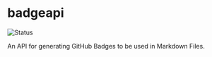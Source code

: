 # badgeapi
![Status](https://badgeapi.vercel.app/api/badge?label=demo&status=online&color=green&style=pill)

An API for generating GitHub Badges to be used in Markdown Files.
